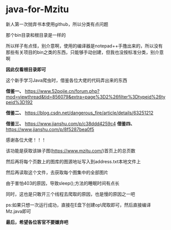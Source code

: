 # java-for-Mzitu

新人第一次抛弃书本使用github，所以分类有点问题

那个bin目录和根目录是一样的

所以样子有点怪，别介意啊，使用的编译器是notepad++手撸出来的，所以没有那些有关项目的bin之类的东西，只能够手动创建，但我也没按标准分类，别介意啊

**因此仅看根目录即可**



这个新手学习Java爬虫时，借鉴各位大佬的代码弄出来的东西

**借鉴一、** <https://www.52pojie.cn/forum.php?mod=viewthread&tid=856079&extra=page%3D2%26filter%3Dtypeid%26typeid%3D192>

**借鉴二、** https://blog.csdn.net/dangerous_fire/article/details/63251212

**借鉴三、** https://www.jianshu.com/p/c38ddd4259c4
**借鉴四、** https://www.jianshu.com/p/8f5287bea0f5

感谢各位大佬！！！



该功能是获取该妹子图(https://www.mzitu.com/)首页上的总页数

然后再将每个页数上的图库的图源地址写入到address.txt本地文件上

然后再读取这个文件，去获取每个图集中的全部图片



由于害怕403的原因，导致sleep();方法的睡眠时间有点长

同时，这也是只敢开三个线程去爬取的原因，也是慢的原因之一吧



ps:如果只想一次运行成功，直接在E盘下创建op\爬取即可，然后直接编译Mz.java即可



**最后，希望各位客官不要嫌弃吧**
